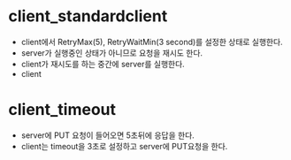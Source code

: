 # client_standardclient
- client에서 RetryMax(5), RetryWaitMin(3 second)를 설정한 상태로 실행한다. 
- server가 실행중인 상태가 아니므로 요청을 재시도 한다.
- client가 재시도를 하는 중간에 server를 실행한다.
- client

# client_timeout
- server에 PUT 요청이 들어오면 5초뒤에 응답을 한다.
- client는 timeout을 3초로 설정하고 server에 PUT요청을 한다.

